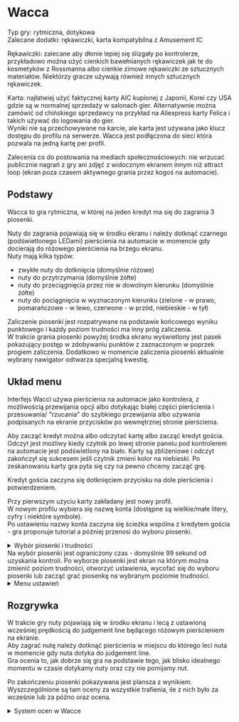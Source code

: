 # Wacca

Typ gry: rytmiczna, dotykowa  
Zalecane dodatki: rękawiczki, karta kompatybilna z Amusement IC

Rękawiczki: zalecane aby dłonie lepiej się ślizgały po kontrolerze, przykładowo można użyć cienkich bawełnianych rękawiczek jak te do kosmetyków z Rossmanna albo cienkie zimowe rękawiczki ze sztucznych materiałów.
Niektórzy gracze używają również innych sztucznych rękawiczek.

Karta: najłatwiej użyć faktycznej karty AIC kupionej z Japonii, Korei czy USA gdzie są w normalnej sprzedaży w salonach gier. Alternatywnie można zamówić od chińskiego sprzedawcy na przykład na Aliexpress karty Felica i takich używać do logowania do gier.   
Wyniki nie są przechowywane na karcie, ale karta jest używana jako klucz dostępu do profilu na serwerze. Wacca jest podłączona do sieci która pozwala na jedną kartę per profil.

Zalecenia co do postowania na mediach społecznościowych: nie wrzucać publicznie nagrań z gry ani zdjęć z widocznym ekranem innym niż attract loop (ekran poza czasem aktywnego grania przez kogoś na automacie).

## Podstawy

Wacca to gra rytmiczna, w której na jeden kredyt ma się do zagrania 3 piosenki.

Nuty do zagrania pojawiają się w środku ekranu i należy dotknąć czarnego (podświetlonego LEDami) pierścienia na automacie w momencie gdy docierają do różowego pierścienia na brzegu ekranu.  
Nuty mają kilka typów:
- zwykłe nuty do dotknięcia (domyślnie różowe)
- nuty do przytrzymania (domyślnie żółte)
- nuty do przeciągnięcia przez nie w dowolnym kierunku (domyślnie żółte)
- nuty do pociągnięcia w wyznaczonym kierunku (zielone - w prawo, pomarańczowe - w lewo, czerwone - w przód, niebieskie - w tył)

Zaliczenie piosenki jest rozpatrywane na podstawie końcowego wyniku punktowego i każdy poziom trudności ma inny próg zaliczenia.   
W trakcie grania piosenki powyżej środka ekranu wyświetlony jest pasek pokazujący postęp w zdobywaniu punktów z zaznaczonym w poprzek progiem zaliczenia. Dodatkowo w momencie zaliczenia piosenki aktualnie wybrany nawigator odtwarza specjalną kwestię.

## Układ menu

Interfejs Wacci używa pierścienia na automacie jako kontrolera, z możliwością przewijania opcji albo dotykając białej części pierścienia i przesuwania/ "rzucania" do szybkiego przewijania albo używania podpisanych na ekranie przycisków po wewnętrznej stronie pierścienia.

Aby zacząć kredyt można albo odczytać kartę albo zacząć kredyt gościa.   
Odczyt jest możliwy kiedy czytnik po lewej stronie panelu pod kontrolerem na automacie jest podświetlony na biało. Karty są zbliżeniowe i odczyt zakończył się sukcesem jeśli czytnik zmieni kolor na niebieski.
Po zeskanowaniu karty gra pyta się czy na pewno chcemy zacząć grę.  

Kredyt gościa zaczyna się dotknięciem przycisku na dole pierścienia i potwierdzeniem.

Przy pierwszym użyciu karty zakładany jest nowy profil.  
W nowym profilu wybiera się nazwę konta (dostępne są wielkie/małe litery, cyfry i niektóre symbole).  
Po ustawieniu nazwy konta zaczyna się ścieżka wspólna z kredytem gościa - gra proponuje tutorial a później przenosi do wyboru piosenki.
<details>
  <summary>Wybór piosenki i trudności</summary>
  Piosenki są podzielone na kategorie i domyślnie aktywne jest grupowanie według gatunku piosenki. Wewnątrz kategorii można przejrzeć pojedyncze piosenki.  
  
  Poziomy trudności w Wacce rosnąco:  
  - Normal  
  - Hard  
  - Expert  
  - (opcjonalnie) Inferno

  Dodatkowo każdy poziom trudności ma również numeryczne oznaczenie tego, jak skomplikowany jest układ.

</details>
Na wybór piosenki jest ograniczony czas - domyślnie 99 sekund od uzyskania kontroli.
Po wyborze piosenki jest ekran na którym można zmienić poziom trudności, otworzyć ustawienia, wycofać się do wyboru piosenki lub zacząć grać piosenkę na wybranym poziomie trudności.

<details>
  <summary>Menu ustawień</summary>
Menu ustawień ma limit czasu 30 sekund co piosenkę.  
Menu ustawień w czasie pierwszych kilku kredytów najpierw proponuje skorzystanie z wcześniej przygotowanych presetów ustawień lub przejście do pełnego ekranu ustawień.  
W pełnym menu ustawień jest dostępne kilka grup ustawień.  
Pierwsza z nich to ustawienia gry.
Pierwszym ustawieniem w środku jest prędkość przewijania się ekranu gry. W trakcie modyfikowania tego ustawienia w środku ekranu jest podgląd tego, jaką prędkość daje wybrane ustawienia i jak to będzie wyglądało w grze.
</details>

## Rozgrywka

W trakcie gry nuty pojawiają się w środku ekranu i lecą z ustawioną wcześniej prędkością do judgement line będącego różowym pierścieniem na ekranie.  
Aby zagrać nutę należy dotknąć pierścienia w miejscu do którego leci nuta w momencie gdy nuta dotyka do judgement line.  
Gra ocenia to, jak dobrze się gra na podstawie tego, jak blisko idealnego momentu w czasie dotykamy nuty oraz czy nie pomijamy nut.

Po zakończeniu piosenki pokazywana jest plansza z wynikiem. Wyszczególnione są tam oceny za wszystkie trafienia, ile z nich było za wcześnie lub za późno oraz ocena.
<details>
  <summary>System ocen w Wacce</summary>
Skala ocen punktowych w Wacce wygląda następująco:

|Ocena |Próg punktowy|
|---|---|
|MASTER|1 000 000|
|SSS+|990 000|
|SSS|980 000|
|SS+|970 000|
|SS|950 000|
|S+|930 000|
|S|900 000|
|AAA|850 000|
|AA|800 000|
|A|700 000|
|B|30 001|
|C|1|
|D|0|

Dodatkowo są również specjalne oceny za wyjątkowo dobre wyniki:
|Ocena|Warunek|
|---|---|
|All Marvelous|Idealny wynik, synonimiczne z MASTER|
|Full Combo|Zagranie całej piosenki bez zgubienia ani jednej nuty|
|Missless|Zagranie całej piosenki mając nie więcej niż 5 zgubionych nut|

Za wielokrotne osiągnięcie All Marvelous na danym poziomie trudności tej samej piosenki ikonka All Marvelous zmienia kolor:
|Ilość AM|Kolor|
|---|---|
|1|Biały|
|2|Niebieski|
|3|Żółty|
|5|Czerwony|
|10|Fioletowy| 
</details>
